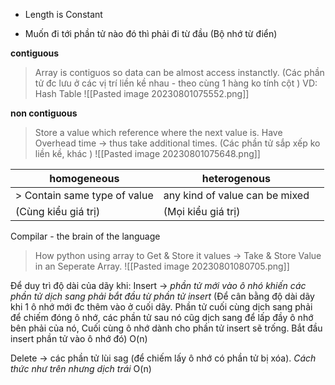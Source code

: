 - Length is Constant 
+ Muốn đi tới phần tử nào đó thì phải đi từ đầu (Bộ nhớ từ điển)

**contiguous**
> Array is contiguos so data can be almost access instanctly. 
> (Các phần tử đc lưu ở các vị trí liền kề nhau - theo cùng 1 hàng ko tính cột )
> VD: Hash Table
![[Pasted image 20230801075552.png]]

**non contiguous** 
> Store a value which reference where the next value is. Have Overhead time -> thus take additional times.
> (Các phần tử sắp xếp ko liền kề, khác )
>![[Pasted image 20230801075648.png]]


| homogeneous                  | heterogenous                   |     |
| ---------------------------- | ------------------------------ | --- |
| > Contain same type of value | any kind of value can be mixed |     |
| (Cùng kiểu giá trị)          | (Mọi kiểu giá trị)                               |     |


Compilar - the brain of the language

>How python using array to Get & Store it values
>-> Take & Store Value in an Seperate Array.
![[Pasted image 20230801080705.png]]

Để duy trì độ dài của dãy khi:
Insert -> *phần tử mới vào ô nhó khiến các phần tử dịch sang phải bắt đầu từ phần tử insert*  (Để cân bằng độ dài dãy khi 1 ô nhớ mới đc thêm vào ở cuối dãy. Phần tử cuối cùng dịch sang phải để chiếm đóng ô nhớ, các phần tử sau nó cũg dịch sang để lấp đầy ô nhớ bên phải của nó, Cuối cùng ô nhớ dành cho phần tử insert sẽ trống. Bắt đầu insert phần tử vào ô nhớ đó) O(n)

Delete -> các phần tử lùi sag (để chiếm lấy ô nhớ có phần tử bị xóa). *Cách thức như trên nhưng dịch trái*
O(n)



